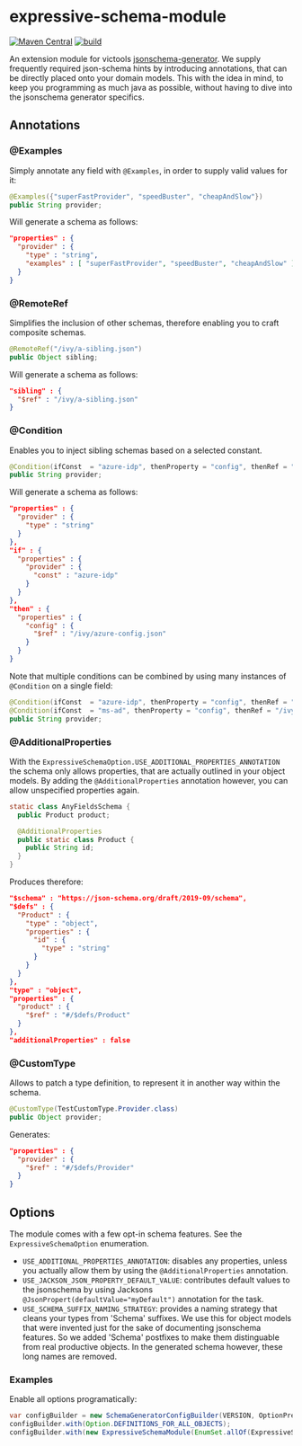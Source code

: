 # expressive-schema-module

[![Maven Central](https://img.shields.io/maven-central/v/io.github.axonivy/jsonschema-module-expressive-annotations.svg?label=Maven%20Central&logo=apachemaven)](https://central.sonatype.com/artifact/io.github.axonivy/jsonschema-module-expressive-annotations/)
[![build](https://github.com/axonivy/expressive-schema-module/actions/workflows/ci.yml/badge.svg)](https://github.com/axonivy/expressive-schema-module/actions/workflows/ci.yml)

An extension module for victools [jsonschema-generator](https://github.com/victools/jsonschema-generator). 
We supply frequently required json-schema hints by introducing annotations, that can be directly placed onto your domain models. This with the idea in mind, to keep you programming as much java as possible, without having to dive into the jsonschema generator specifics.

## Annotations

### @Examples

Simply annotate any field with `@Examples`, in order to supply valid values for it:

```java
@Examples({"superFastProvider", "speedBuster", "cheapAndSlow"})
public String provider;
```

Will generate a schema as follows:
```json
"properties" : {
  "provider" : {
    "type" : "string",
    "examples" : [ "superFastProvider", "speedBuster", "cheapAndSlow" ]
  }
}
```

### @RemoteRef

Simplifies the inclusion of other schemas, therefore enabling you to craft composite schemas.

```java
@RemoteRef("/ivy/a-sibling.json")
public Object sibling;
```

Will generate a schema as follows:
```json
"sibling" : {
  "$ref" : "/ivy/a-sibling.json"
}
```


### @Condition

Enables you to inject sibling schemas based on a selected constant.

```java
@Condition(ifConst  = "azure-idp", thenProperty = "config", thenRef = "/ivy/azure-config.json")
public String provider;
```

Will generate a schema as follows:
```json
"properties" : {
  "provider" : {
    "type" : "string"
  }
},
"if" : {
  "properties" : {
    "provider" : {
      "const" : "azure-idp"
    }
  }
},
"then" : {
  "properties" : {
    "config" : {
      "$ref" : "/ivy/azure-config.json"
    }
  }
}
```

Note that multiple conditions can be combined by using many instances of `@Condition` on a single field:

```java
@Condition(ifConst  = "azure-idp", thenProperty = "config", thenRef = "/ivy/azure-config.json")
@Condition(ifConst  = "ms-ad", thenProperty = "config", thenRef = "/ivy/ldap-config.json")
public String provider;
```

### @AdditionalProperties

With the `ExpressiveSchemaOption.USE_ADDITIONAL_PROPERTIES_ANNOTATION` the schema only allows properties,  that are actually outlined in your object models.
By adding the `@AdditionalProperties` annotation however, you can allow unspecified properties again.

```java
static class AnyFieldsSchema {
  public Product product;

  @AdditionalProperties
  public static class Product {
    public String id;
  }
}
```

Produces therefore:

```json
"$schema" : "https://json-schema.org/draft/2019-09/schema",
"$defs" : {
  "Product" : {
    "type" : "object",
    "properties" : {
      "id" : {
        "type" : "string"
      }
    }
  }
},
"type" : "object",
"properties" : {
  "product" : {
    "$ref" : "#/$defs/Product"
  }
},
"additionalProperties" : false
```

### @CustomType

Allows to patch a type definition, to represent it in another way within the schema.

```java
@CustomType(TestCustomType.Provider.class)
public Object provider;
```

Generates:

```json
"properties" : {
  "provider" : {
    "$ref" : "#/$defs/Provider"
  }
}
```


## Options

The module comes with a few opt-in schema features. See the `ExpressiveSchemaOption` enumeration.

- `USE_ADDITIONAL_PROPERTIES_ANNOTATION`: disables any properties, unless you actually allow them by using the `@AdditionalProperties` annotation.
- `USE_JACKSON_JSON_PROPERTY_DEFAULT_VALUE`: contributes default values to the jsonschema by using Jacksons `@JsonPropert(defaultValue="myDefault")` annotation for the task.
- `USE_SCHEMA_SUFFIX_NAMING_STRATEGY`: provides a naming strategy that cleans your types from 'Schema' suffixes. We use this for object models that were invented just for the sake of documenting jsonschema features. So we added 'Schema' postfixes to make them distinguable from real productive objects. In the generated schema however, these long names are removed.

### Examples

Enable all options programatically:
```java
var configBuilder = new SchemaGeneratorConfigBuilder(VERSION, OptionPreset.PLAIN_JSON);
configBuilder.with(Option.DEFINITIONS_FOR_ALL_OBJECTS);
configBuilder.with(new ExpressiveSchemaModule(EnumSet.allOf(ExpressiveSchemaOption.class)));
```

